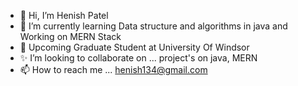 - 👋 Hi, I’m Henish Patel
- 👀 I’m currently learning Data structure and algorithms in java and Working on MERN Stack
- 🌱 Upcoming Graduate Student at University Of Windsor
- ✨ I’m looking to collaborate on ... project's on java, MERN
- 📫 How to reach me ... henish134@gmail.com
